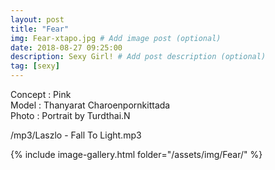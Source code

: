 ```yaml
---
layout: post
title: "Fear"
img: Fear-xtapo.jpg # Add image post (optional)
date: 2018-08-27 09:25:00
description: Sexy Girl! # Add post description (optional)
tag: [sexy]
---
```

Concept : Pink  
Model : Thanyarat Charoenpornkittada  
Photo : Portrait by Turdthai.N    

/mp3/Laszlo - Fall To Light.mp3

{% include image-gallery.html folder="/assets/img/Fear/" %}
